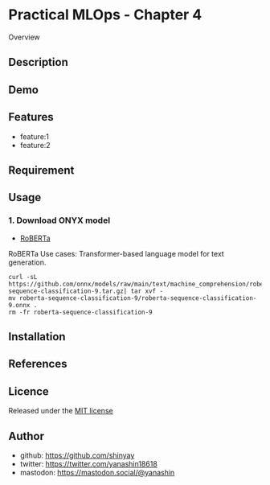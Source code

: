 # Practical MLOps - Chapter 4

Overview

## Description

## Demo

## Features

- feature:1
- feature:2

## Requirement

## Usage

### 1. Download ONYX model

- [RoBERTa](https://github.com/onnx/models/tree/main/text/machine_comprehension/roberta)

RoBERTa Use cases:
Transformer-based language model for text generation.

```shell
curl -sL https://github.com/onnx/models/raw/main/text/machine_comprehension/roberta/model/roberta-sequence-classification-9.tar.gz| tar xvf -
mv roberta-sequence-classification-9/roberta-sequence-classification-9.onnx .
rm -fr roberta-sequence-classification-9
```

## Installation

## References

## Licence

Released under the [MIT license](https://gist.githubusercontent.com/shinyay/56e54ee4c0e22db8211e05e70a63247e/raw/34c6fdd50d54aa8e23560c296424aeb61599aa71/LICENSE)

## Author

- github: <https://github.com/shinyay>
- twitter: <https://twitter.com/yanashin18618>
- mastodon: <https://mastodon.social/@yanashin>
